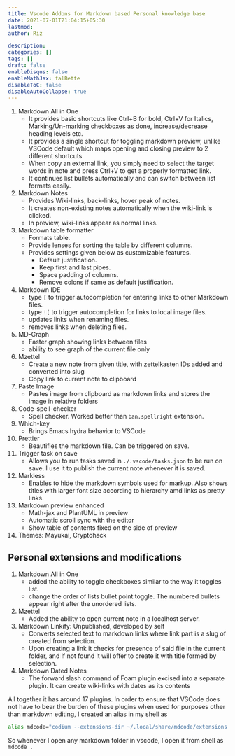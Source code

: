 ```yaml
---
title: Vscode Addons for Markdown based Personal knowledge base
date: 2021-07-01T21:04:15+05:30
lastmod:
author: Riz

description:
categories: []
tags: []
draft: false
enableDisqus: false
enableMathJax: falBette
disableToC: false
disableAutoCollapse: true
---
```


1. Markdown All in One
   - It provides basic shortcuts like Ctrl+B for bold, Ctrl+V for Italics, Marking/Un-marking checkboxes as done, increase/decrease heading levels etc.
   - It provides a single shortcut for toggling markdown preview, unlike VSCode default which maps opening and closing preview to 2 different shortcuts
   - When copy an external link, you simply need to select the target words in note and press Ctrl+V to get a properly formatted link.
   - It continues list bullets automatically and can switch between list formats easily.
2. Markdown Notes
   - Provides Wiki-links, back-links, hover peak of notes.
   - It creates non-existing notes automatically when the wiki-link is clicked.
   - In preview, wiki-links appear as normal links.
3. Markdown table formatter
   - Formats table.
   - Provide lenses for sorting the table by different columns.
   - Provides settings given below as customizable features.
     - Default justification.
     - Keep first and last pipes.
     - Space padding of columns.
     - Remove colons if same as default justification.
4. Markdown IDE
   - type `[` to trigger autocompletion for entering links to other Markdown files.
   - type `![` to trigger autocompletion for links to local image files.
   - updates links when renaming files.
   - removes links when deleting files.
5. MD-Graph
   - Faster graph showing links between files
   - ability to see graph of the current file only
6. Mzettel
   - Create a new note from given title, with zettelkasten IDs added and converted into slug
   - Copy link to current note to clipboard
7. Paste Image
   - Pastes image from clipboard as markdown links and stores the image in relative folders
8. Code-spell-checker
   - Spell checker. Worked better than `ban.spellright` extension.
9. Which-key
   - Brings Emacs hydra behavior to VSCode
10. Prettier
    - Beautifies the markdown file. Can be triggered on save.
11. Trigger task on save
    - Allows you to run tasks saved in `./.vscode/tasks.json` to be run on save. I use it to publish the current note whenever it is saved.
12. Markless
    - Enables to hide the markdown symbols used for markup. Also shows titles with larger font size according to hierarchy amd links as pretty links.
13. Markdown preview enhanced
    - Math-jax and PlantUML in preview
    - Automatic scroll sync with the editor
    - Show table of contents fixed on the side of preview
14. Themes: Mayukai, Cryptohack

## Personal extensions and modifications

1. Markdown All in One
   - added the ability to toggle checkboxes similar to the way it toggles list.
   - change the order of lists bullet point toggle. The numbered bullets appear right after the unordered lists.
2. Mzettel
   - Added the ability to open current note in a localhost server.
3. Markdown Linkify: Unpublished, developed by self
   - Converts selected text to markdown links where link part is a slug of created from selection.
   - Upon creating a link it checks for presence of said file in the current folder, and if not found it will offer to create it with title formed by selection.
4. Markdown Dated Notes
   - The forward slash command of Foam plugin excised into a separate plugin. It can create wiki-links with dates as its contents

All together it has around 17 plugins. In order to ensure that VSCode does not have to bear the burden of these plugins when used for purposes other than markdown editing, I created an alias in my shell as

```zsh
alias mdcode="codium --extensions-dir ~/.local/share/mdcode/extensions --user-data-dir ~/.local/share/mdcode/usr-dir $@
```

So whenever I open any markdown folder in vscode, I open it from shell as `mdcode .`
